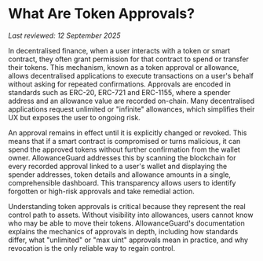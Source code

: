 # What Are Token Approvals?

*Last reviewed: 12 September 2025*

In decentralised finance, when a user interacts with a token or smart contract, they often grant permission for that contract to spend or transfer their tokens. This mechanism, known as a token approval or allowance, allows decentralised applications to execute transactions on a user's behalf without asking for repeated confirmations. Approvals are encoded in standards such as ERC-20, ERC-721 and ERC-1155, where a spender address and an allowance value are recorded on-chain. Many decentralised applications request unlimited or "infinite" allowances, which simplifies their UX but exposes the user to ongoing risk.

An approval remains in effect until it is explicitly changed or revoked. This means that if a smart contract is compromised or turns malicious, it can spend the approved tokens without further confirmation from the wallet owner. AllowanceGuard addresses this by scanning the blockchain for every recorded approval linked to a user's wallet and displaying the spender addresses, token details and allowance amounts in a single, comprehensible dashboard. This transparency allows users to identify forgotten or high-risk approvals and take remedial action.

Understanding token approvals is critical because they represent the real control path to assets. Without visibility into allowances, users cannot know who may be able to move their tokens. AllowanceGuard's documentation explains the mechanics of approvals in depth, including how standards differ, what "unlimited" or "max uint" approvals mean in practice, and why revocation is the only reliable way to regain control.
